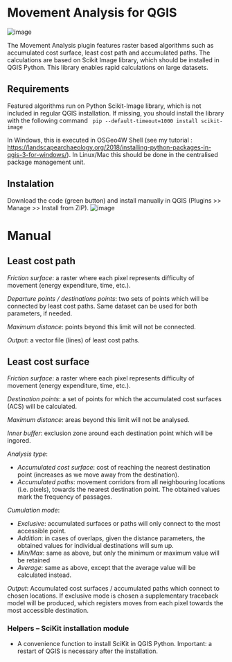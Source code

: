 # Movement Analysis for QGIS

![image](https://github.com/user-attachments/assets/db2152a1-d708-4c1d-b8b2-fa6ccfdd8a63)


The Movement Analysis plugin features raster based algorithms such as accumulated cost surface, least cost path and accumulated paths. The calculations are based on Scikit Image library, which should be installed in QGIS Python. This library enables rapid calculations on large datasets. 

## Requirements
Featured algorithms run on Python Scikit-Image library, which is not included in regular QGIS installation. If missing, you should install the library with the following command 
``` pip --default-timeout=1000 install scikit-image```

In Windows, this is executed in OSGeo4W Shell (see my tutorial : https://landscapearchaeology.org/2018/installing-python-packages-in-qgis-3-for-windows/). In Linux/Mac this should be done in the centralised package management unit.

## Instalation
Download the code (green button) and install manually in QGIS (Plugins >> Manage >> Install from ZIP).
![image](https://github.com/zoran-cuckovic/QGIS-movement-analysis/assets/6622934/fc6e2ede-cf8e-4077-af68-b5f18f7fe263)

# Manual
## Least cost path
*Friction surface*: a raster where each pixel represents difficulty of movement (energy expenditure, time, etc.).

*Departure points / destinations points*: two sets of points which will be connected by least cost paths. Same dataset can be used for both parameters, if needed. 

*Maximum distance*: points beyond this limit will not be connected. 

*Output*: a vector file (lines) of least cost paths. 

## Least cost surface 
*Friction surface*: a raster where each pixel represents difficulty of movement (energy expenditure, time, etc.).

*Destination points*: a set of points for which the accumulated cost surfaces (ACS) will be calculated. 

*Maximum distance*: areas beyond this limit will not be analysed. 

*Inner buffer*: exclusion zone around each destination point which will be ingored. 

*Analysis type*: 
* *Accumulated cost surface*: cost of reaching the nearest destination point (increases as we move away from the destination). 
* *Accumulated paths*: movement corridors from all neighbouring locations (i.e. pixels), towards the nearest destination point. The obtained values mark the frequency of passages. 

*Cumulation mode*:
* *Exclusive*: accumulated surfaces or paths will only connect to the most accessible point. 
* *Addition*: in cases of overlaps, given the distance parameters, the obtained values for individual destinations will sum up. 
* *Min/Max*: same as above, but only the minimum or maximum value will be retained
* *Average*: same as above, except that the average value will be calculated instead. 

*Output*: Accumulated cost surfaces / accumulated paths which connect to chosen locations. 
If exclusive mode is chosen a supplementary traceback model will be produced, which registers moves from each pixel towards the most accessible destination. 

### Helpers – SciKit installation module
* A convenience function to install SciKit in QGIS Python. Important: a restart of QGIS is necessary after the installation. 
